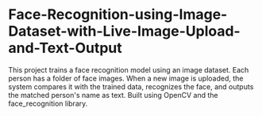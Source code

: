 # Face-Recognition-using-Image-Dataset-with-Live-Image-Upload-and-Text-Output
This project trains a face recognition model using an image dataset. Each person has a folder of face images. When a new image is uploaded, the system compares it with the trained data, recognizes the face, and outputs the matched person's name as text. Built using OpenCV and the face\_recognition library.

